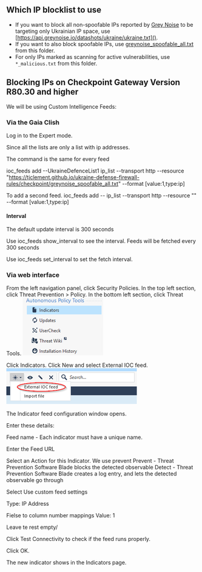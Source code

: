 ## Which IP blocklist to use

* If you want to block all non-spoofable IPs reported by [Grey Noise](https://www.greynoise.io/) to be targeting only Ukrainian IP space, use [https://api.greynoise.io/datashots/ukraine/ukraine.txt]().
* If you want to also block spoofable IPs, use [greynoise_spoofable_all.txt](https://tjclement.github.io/ukraine-defense-firewall-rules/checkpoint/greynoise_spoofable_all.txt) from this folder.
* For only IPs marked as scanning for active vulnerabilities, use `*_malicious.txt` from this folder.

## Blocking IPs on Checkpoint Gateway Version R80.30 and higher

We will be using Custom Intelligence Feeds:

### Via the Gaia Clish

Log in to the Expert mode.

Since all the lists are only a list with ip addresses.

The command is the same for every feed

ioc_feeds add --UkraineDefenceList1 ip_list --transport http --resource "https://tjclement.github.io/ukraine-defense-firewall-rules/checkpoint/greynoise_spoofable_all.txt" --format [value:1,type:ip]

To add a second feed.
ioc_feeds add --<FEED NAME> ip_list --transport http --resource "<URL OF THE FEED>" --format [value:1,type:ip]

#### Interval
The default update interval is 300 seconds

Use ioc_feeds show_interval to see the interval.
	Feeds will be fetched every 300 seconds

Use ioc_feeds set_interval <Seconds> to set the fetch interval.


### Via web interface

From the left navigation panel, click Security Policies.
In the top left section, click Threat Prevention > Policy.
In the bottom left section, click Threat Tools.
![](images/1.png)

Click Indicators.
Click New and select External IOC feed.
![](images/2.png)

The Indicator feed configuration window opens.

Enter these details:

Feed name - Each indicator must have a unique name.

Enter the Feed URL

Select an Action for this Indicator. We use prevent
	Prevent - Threat Prevention Software Blade blocks the detected observable
	Detect - Threat Prevention Software Blade creates a log entry, and lets the detected observable go through

Select Use custom feed settings

Type: IP Address

Fielse to column number mappings
Value: 1

Leave te rest empty/

Click Test Connectivity to check if the feed runs properly.

Click OK.

The new indicator shows in the Indicators page.

